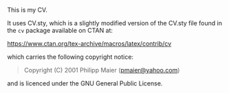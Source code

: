 This is my CV.

It uses CV.sty, which is a slightly modified version of
the CV.sty file found in the `cv` package available on
CTAN at:

https://www.ctan.org/tex-archive/macros/latex/contrib/cv

which carries the following copyright notice:

> Copyright (C) 2001  Philipp Maier (pmaier@yahoo.com)

and is licenced under the GNU General Public License.
